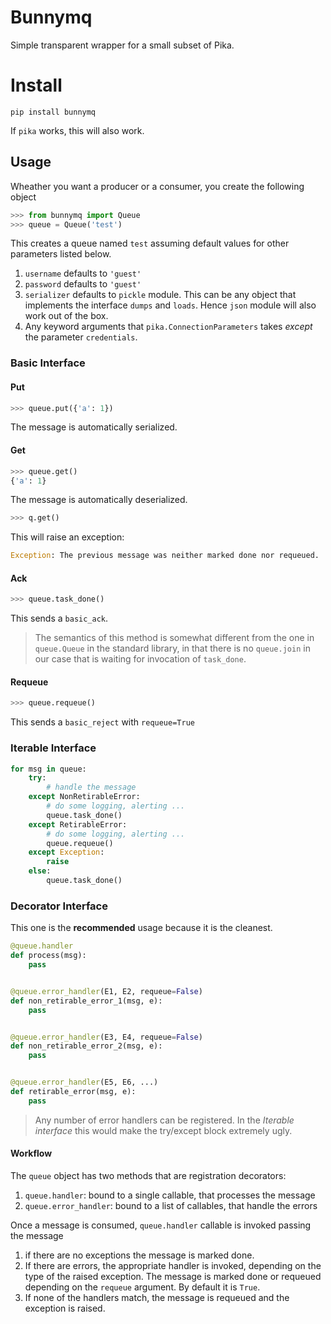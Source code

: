 # Bunnymq

Simple transparent wrapper for a small subset of Pika.

# Install

```
pip install bunnymq
```

If `pika` works, this will also work.

## Usage

Wheather you want a producer or a consumer, you create the following object

```python
>>> from bunnymq import Queue
>>> queue = Queue('test') 
```

This creates a queue named `test` assuming default values for other parameters listed below.

1. `username` defaults to `'guest'`
2. `password` defaults to `'guest'`
3. `serializer` defaults to `pickle` module. This can be any object that implements the interface `dumps` and `loads`. Hence `json` module will also work out of the box.
3. Any keyword arguments that `pika.ConnectionParameters` takes _except_ the parameter `credentials`.


### Basic Interface
#### Put

```python
>>> queue.put({'a': 1})
```
The message is automatically serialized.
#### Get

```python
>>> queue.get()
{'a': 1}
```
The message is automatically deserialized.

```python
>>> q.get()
```
This will raise an exception:
```python
Exception: The previous message was neither marked done nor requeued.
```

#### Ack
```python
>>> queue.task_done()
```

This sends a `basic_ack`.

> The semantics of this method is somewhat different from the one in `queue.Queue` in the standard library, in that there is no `queue.join` in our case that is waiting for invocation of `task_done`.

#### Requeue
```python
>>> queue.requeue()
```

This sends a `basic_reject` with `requeue=True`


### Iterable Interface

```python
for msg in queue:
    try:
        # handle the message
    except NonRetirableError:
        # do some logging, alerting ...
        queue.task_done()
    except RetirableError:
        # do some logging, alerting ...
        queue.requeue()
    except Exception:
        raise
    else:
        queue.task_done()
```

### Decorator Interface
This one is the __recommended__ usage because it is the cleanest.

```python
@queue.handler
def process(msg):
    pass


@queue.error_handler(E1, E2, requeue=False)
def non_retirable_error_1(msg, e):
    pass


@queue.error_handler(E3, E4, requeue=False)
def non_retirable_error_2(msg, e):
    pass


@queue.error_handler(E5, E6, ...)
def retirable_error(msg, e):
    pass

```

> Any number of error handlers can be registered. In the _Iterable interface_ this would make the try/except block extremely ugly.

#### Workflow
The `queue` object has two methods that are registration decorators:

1. `queue.handler`: bound to a single callable, that processes the message
2. `queue.error_handler`: bound to a list of callables, that handle the errors 
    
Once a message is consumed, `queue.handler` callable is invoked passing the message

1. if there are no exceptions the message is marked done.
2. If there are errors, the appropriate handler is invoked, depending on the type of the raised exception. The message is marked done or requeued depending on the `requeue` argument. By default it is `True`.
3. If none of the handlers match, the message is requeued and the exception is raised.
